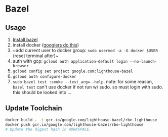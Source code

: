 # Bazel

## Usage

1. [Install bazel](https://docs.bazel.build/versions/master/install.html)
1. install docker ([googlers do this](https://sites.google.com/corp/google.com/raajkumars/home/notes/how-to-install-docker-on-your-glinux))
1. ~add current user to docker group: `sudo usermod -a -G docker $USER` (reset terminal after)~
1. auth with gcp: `gcloud auth application-default login --no-launch-browser`
1. `gcloud config set project google.com:lighthouse-bazel`
1. `gcloud auth configure-docker`
1. `sudo bazel test :smoke --test_arg=--help`. note: for some reason, `bazel test` can't use docker if not run w/ sudo. so must login with sudo. this should be looked into ...

## Update Toolchain

```sh
docker build . -t gcr.io/google.com/lighthouse-bazel/rbe-lighthouse
docker push gcr.io/google.com/lighthouse-bazel/rbe-lighthouse
# Update the digest hash in WORKSPACE.
```
